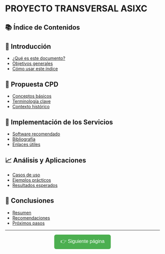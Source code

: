 # PROYECTO TRANSVERSAL ASIXC

## 📚 Índice de Contenidos

## 🔹 Introducción
- [¿Qué es este documento?](#qué-es-este-documento)
- [Objetivos generales](#objetivos-generales)
- [Cómo usar este índice](#cómo-usar-este-índice)

## 🧠 Propuesta CPD
- [Conceptos básicos](#conceptos-básicos)
- [Terminología clave](#terminología-clave)
- [Contexto histórico](#contexto-histórico)

## 🔧 Implementación de los Servicios 
- [Software recomendado](#software-recomendado)
- [Bibliografía](#bibliografía)
- [Enlaces útiles](#enlaces-útiles)

## 📈 Análisis y Aplicaciones
- [Casos de uso](#casos-de-uso)
- [Ejemplos prácticos](#ejemplos-prácticos)
- [Resultados esperados](#resultados-esperados)

## 📝 Conclusiones
- [Resumen](#resumen)
- [Recomendaciones](#recomendaciones)
- [Próximos pasos](#próximos-pasos)

---

<p align="center">
  <a href="pagina2.md" style="text-decoration: none;">
    <button style="padding: 10px 20px; font-size: 16px; border-radius: 6px; background-color: #4CAF50; color: white; border: none;">
      👉 Siguiente página
    </button>
  </a>
</p>
